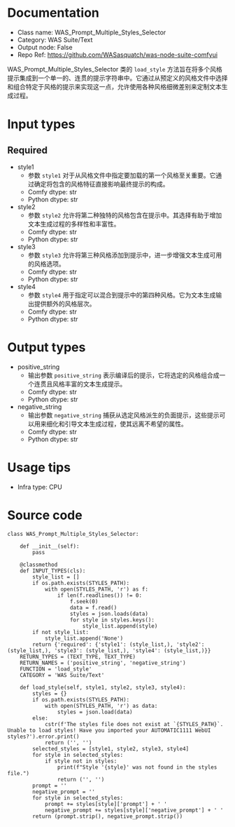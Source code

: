 # Documentation
- Class name: WAS_Prompt_Multiple_Styles_Selector
- Category: WAS Suite/Text
- Output node: False
- Repo Ref: https://github.com/WASasquatch/was-node-suite-comfyui

WAS_Prompt_Multiple_Styles_Selector 类的 `load_style` 方法旨在将多个风格提示集成到一个单一的、连贯的提示字符串中。它通过从预定义的风格文件中选择和组合特定于风格的提示来实现这一点，允许使用各种风格细微差别来定制文本生成过程。

# Input types
## Required
- style1
    - 参数 `style1` 对于从风格文件中指定要加载的第一个风格至关重要。它通过确定将包含的风格特征直接影响最终提示的构成。
    - Comfy dtype: str
    - Python dtype: str
- style2
    - 参数 `style2` 允许将第二种独特的风格包含在提示中。其选择有助于增加文本生成过程的多样性和丰富性。
    - Comfy dtype: str
    - Python dtype: str
- style3
    - 参数 `style3` 允许将第三种风格添加到提示中，进一步增强文本生成可用的风格选项。
    - Comfy dtype: str
    - Python dtype: str
- style4
    - 参数 `style4` 用于指定可以混合到提示中的第四种风格。它为文本生成输出提供额外的风格层次。
    - Comfy dtype: str
    - Python dtype: str

# Output types
- positive_string
    - 输出参数 `positive_string` 表示编译后的提示，它将选定的风格组合成一个连贯且风格丰富的文本生成提示。
    - Comfy dtype: str
    - Python dtype: str
- negative_string
    - 输出参数 `negative_string` 捕获从选定风格派生的负面提示，这些提示可以用来细化和引导文本生成过程，使其远离不希望的属性。
    - Comfy dtype: str
    - Python dtype: str

# Usage tips
- Infra type: CPU

# Source code
```
class WAS_Prompt_Multiple_Styles_Selector:

    def __init__(self):
        pass

    @classmethod
    def INPUT_TYPES(cls):
        style_list = []
        if os.path.exists(STYLES_PATH):
            with open(STYLES_PATH, 'r') as f:
                if len(f.readlines()) != 0:
                    f.seek(0)
                    data = f.read()
                    styles = json.loads(data)
                    for style in styles.keys():
                        style_list.append(style)
        if not style_list:
            style_list.append('None')
        return {'required': {'style1': (style_list,), 'style2': (style_list,), 'style3': (style_list,), 'style4': (style_list,)}}
    RETURN_TYPES = (TEXT_TYPE, TEXT_TYPE)
    RETURN_NAMES = ('positive_string', 'negative_string')
    FUNCTION = 'load_style'
    CATEGORY = 'WAS Suite/Text'

    def load_style(self, style1, style2, style3, style4):
        styles = {}
        if os.path.exists(STYLES_PATH):
            with open(STYLES_PATH, 'r') as data:
                styles = json.load(data)
        else:
            cstr(f'The styles file does not exist at `{STYLES_PATH}`. Unable to load styles! Have you imported your AUTOMATIC1111 WebUI styles?').error.print()
            return ('', '')
        selected_styles = [style1, style2, style3, style4]
        for style in selected_styles:
            if style not in styles:
                print(f"Style '{style}' was not found in the styles file.")
                return ('', '')
        prompt = ''
        negative_prompt = ''
        for style in selected_styles:
            prompt += styles[style]['prompt'] + ' '
            negative_prompt += styles[style]['negative_prompt'] + ' '
        return (prompt.strip(), negative_prompt.strip())
```